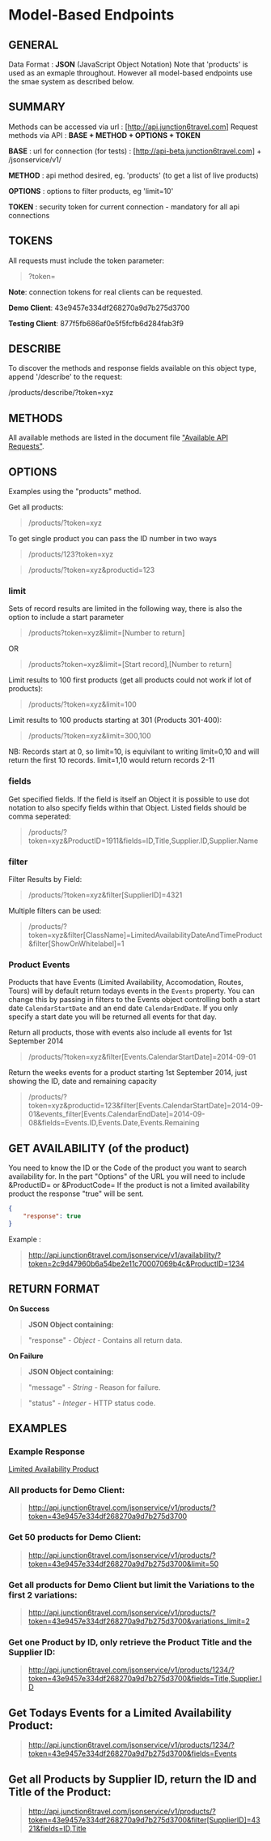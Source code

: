 # Model-Based Endpoints

## GENERAL
Data Format : **JSON** (JavaScript Object Notation)
Note that 'products' is used as an exmaple throughout. However all model-based endpoints use the smae system as described below.

## SUMMARY
Methods can be accessed via url : [http://api.junction6travel.com]
Request methods via API : **BASE + METHOD + OPTIONS + TOKEN**

**BASE** : url for connection (for tests) : [http://api-beta.junction6travel.com] + /jsonservice/v1/

**METHOD** : api method desired, eg. 'products' (to get a list of live products)

**OPTIONS** : options to filter products, eg 'limit=10'

**TOKEN** : security token for current connection - mandatory for all api connections

## TOKENS

All requests must include the token parameter: 

> ?token=

**Note**: connection tokens for real clients can be requested.

**Demo Client**: 43e9457e334df268270a9d7b275d3700

**Testing Client**: 877f5fb686af0e5f5fcfb6d284fab3f9

## DESCRIBE

To discover the methods  and response fields available on this object type, append '/describe' to the request:

/products/describe/?token=xyz

## METHODS

All available methods are listed in the document file ["Available API Requests"](https://github.com/Junction6/API/blob/V1/Docs/available-requests.md).

## OPTIONS

Examples using the "products" method. 

Get all products: 

> /products/?token=xyz

To get single product you can pass the ID number in two ways
 
> /products/123?token=xyz

> /products/?token=xyz&productid=123

### limit

Sets of record results are limited in the following way, there is also the option to include a start parameter

> /products?token=xyz&limit=[Number to return]

OR

> /products?token=xyz&limit=[Start record],[Number to return]

Limit results to 100 first products (get all products could not work if lot of products): 

> /products/?token=xyz&limit=100

Limit results to 100 products starting at 301 (Products 301-400):
> /products/?token=xyz&limit=300,100

NB: Records start at 0, so limit=10, is equivilant to writing limit=0,10 and will return the first 10 records. limit=1,10 would return records 2-11


### fields

Get specified fields.  If the field is itself an Object it is possible to use dot notation to also specify fields within that Object.  Listed fields should be comma seperated:

> /products/?token=xyz&ProductID=1911&fields=ID,Title,Supplier.ID,Supplier.Name

### filter

Filter Results by Field: 

> /products/?token=xyz&filter[SupplierID]=4321

Multiple filters can be used:

> /products/?token=xyz&filter[ClassName]=LimitedAvailabilityDateAndTimeProduct&filter[ShowOnWhitelabel]=1


### Product Events

Products that have Events (Limited Availability, Accomodation, Routes, Tours) will by default return todays events in the `Events` property. You can change this by passing in filters to the Events object controlling both a start date `CalendarStartDate` and an end date `CalendarEndDate`. If you only specify a start date you will be returned all events for that day.

Return all products, those with events also include all events for 1st September 2014

> /products/?token=xyz&filter[Events.CalendarStartDate]=2014-09-01 

Return the weeks events for a product starting 1st September 2014, just showing the ID, date and remaining capacity

> /products/?token=xyz&productid=123&filter[Events.CalendarStartDate]=2014-09-01&events_filter[Events.CalendarEndDate]=2014-09-08&fields=Events.ID,Events.Date,Events.Remaining


## GET AVAILABILITY (of the product)
You need to know the ID or the Code of the product you want to search availability for.
In the part "Options" of the URL you will need to include &ProductID= or &ProductCode=
If the product is not a limited availability product the response "true" will be sent.

```JSON
{
    "response": true
}
```

Example : 
> http://api.junction6travel.com/jsonservice/v1/availability/?token=2c9d47960b6a54be2e11c70007069b4c&ProductID=1234


## RETURN FORMAT

**On Success**
>	__JSON Object containing:__

>	"response"  - _Object_ -	Contains all return data.

**On Failure**
>	__JSON Object containing:__

>	"message"	- _String_ -	Reason for failure.

>	"status"	- _Integer_ -	HTTP status code.



## EXAMPLES


### Example Response
[Limited Availability Product](https://github.com/Junction6/API/blob/V1/Docs/Example-ProductList.md)

### All products for Demo Client:

> http://api.junction6travel.com/jsonservice/v1/products/?token=43e9457e334df268270a9d7b275d3700


### Get 50 products for Demo Client:

> http://api.junction6travel.com/jsonservice/v1/products/?token=43e9457e334df268270a9d7b275d3700&limit=50

### Get all products for Demo Client but limit the Variations to the first 2 variations:

> http://api.junction6travel.com/jsonservice/v1/products/?token=43e9457e334df268270a9d7b275d3700&variations_limit=2

### Get one Product by ID, only retrieve the Product Title and the Supplier ID:

> http://api.junction6travel.com/jsonservice/v1/products/1234/?token=43e9457e334df268270a9d7b275d3700&fields=Title,Supplier.ID

## Get Todays Events for a Limited Availability Product:

> http://api.junction6travel.com/jsonservice/v1/products/1234/?token=43e9457e334df268270a9d7b275d3700&fields=Events

## Get all Products by Supplier ID, return the ID and Title of the Product:

> http://api.junction6travel.com/jsonservice/v1/products/?token=43e9457e334df268270a9d7b275d3700&filter[SupplierID]=4321&fields=ID,Title


